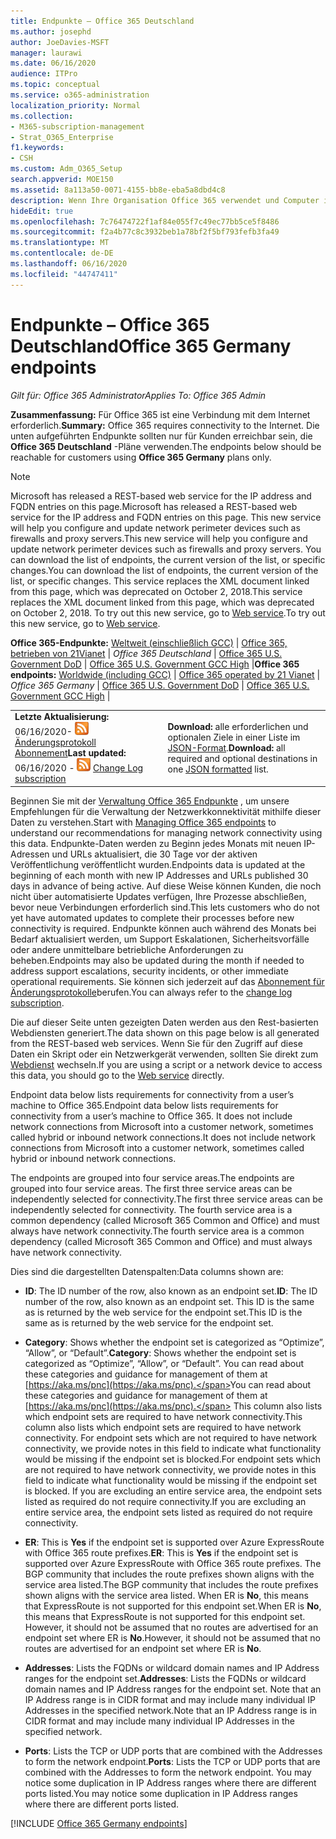 ```yaml
---
title: Endpunkte – Office 365 Deutschland
ms.author: josephd
author: JoeDavies-MSFT
manager: laurawi
ms.date: 06/16/2020
audience: ITPro
ms.topic: conceptual
ms.service: o365-administration
localization_priority: Normal
ms.collection:
- M365-subscription-management
- Strat_O365_Enterprise
f1.keywords:
- CSH
ms.custom: Adm_O365_Setup
search.appverid: MOE150
ms.assetid: 8a113a50-0071-4155-bb8e-eba5a8dbd4c8
description: Wenn Ihre Organisation Office 365 verwendet und Computer in Ihrem Netzwerk von der Verbindung mit dem Internet einschränkt, finden Sie unten die Endpunkte (FQDNs, Ports, URLs und IPv4-und IPv6-Adressbereiche), die Sie in Ihre ausgehenden Zulassungslisten aufnehmen sollten, um sicherzustellen, dass Ihre Computer Office 365 erfolgreich verwenden können.
hideEdit: true
ms.openlocfilehash: 7c76474722f1af84e055f7c49ec77bb5ce5f8486
ms.sourcegitcommit: f2a4b77c8c3932beb1a78bf2f5bf793fefb3fa49
ms.translationtype: MT
ms.contentlocale: de-DE
ms.lasthandoff: 06/16/2020
ms.locfileid: "44747411"
---
```

# <a name="office-365-germany-endpoints"></a><span data-ttu-id="7f05c-103">Endpunkte – Office 365 Deutschland</span><span class="sxs-lookup"><span data-stu-id="7f05c-103">Office 365 Germany endpoints</span></span>

 <span data-ttu-id="7f05c-104">*Gilt für: Office 365 Administrator*</span><span class="sxs-lookup"><span data-stu-id="7f05c-104">*Applies To: Office 365 Admin*</span></span>

<span data-ttu-id="7f05c-105">**Zusammenfassung:** Für Office 365 ist eine Verbindung mit dem Internet erforderlich.</span><span class="sxs-lookup"><span data-stu-id="7f05c-105">**Summary:** Office 365 requires connectivity to the Internet.</span></span> <span data-ttu-id="7f05c-106">Die unten aufgeführten Endpunkte sollten nur für Kunden erreichbar sein, die **Office 365 Deutschland** -Pläne verwenden.</span><span class="sxs-lookup"><span data-stu-id="7f05c-106">The endpoints below should be reachable for customers using **Office 365 Germany** plans only.</span></span>
  
> [!NOTE]
> <span data-ttu-id="7f05c-107">Microsoft has released a REST-based web service for the IP address and FQDN entries on this page.</span><span class="sxs-lookup"><span data-stu-id="7f05c-107">Microsoft has released a REST-based web service for the IP address and FQDN entries on this page.</span></span> <span data-ttu-id="7f05c-108">This new service will help you configure and update network perimeter devices such as firewalls and proxy servers.</span><span class="sxs-lookup"><span data-stu-id="7f05c-108">This new service will help you configure and update network perimeter devices such as firewalls and proxy servers.</span></span> <span data-ttu-id="7f05c-109">You can download the list of endpoints, the current version of the list, or specific changes.</span><span class="sxs-lookup"><span data-stu-id="7f05c-109">You can download the list of endpoints, the current version of the list, or specific changes.</span></span> <span data-ttu-id="7f05c-110">This service replaces the XML document linked from this page, which was deprecated on October 2, 2018.</span><span class="sxs-lookup"><span data-stu-id="7f05c-110">This service replaces the XML document linked from this page, which was deprecated on October 2, 2018.</span></span> <span data-ttu-id="7f05c-111">To try out this new service, go to [Web service](office-365-ip-web-service.md).</span><span class="sxs-lookup"><span data-stu-id="7f05c-111">To try out this new service, go to [Web service](office-365-ip-web-service.md).</span></span>
 
 <span data-ttu-id="7f05c-112">**Office 365-Endpunkte:** [Weltweit (einschließlich GCC)](urls-and-ip-address-ranges.md)  | [Office 365, betrieben von 21Vianet](urls-and-ip-address-ranges-21vianet.md)  | *Office 365 Deutschland* | [Office 365 U.S. Government DoD](office-365-u-s-government-dod-endpoints.md) | [Office 365 U.S. Government GCC High](office-365-u-s-government-gcc-high-endpoints.md)  |</span><span class="sxs-lookup"><span data-stu-id="7f05c-112">**Office 365 endpoints:** [Worldwide (including GCC)](urls-and-ip-address-ranges.md)  | [Office 365 operated by 21 Vianet](urls-and-ip-address-ranges-21vianet.md)  | *Office 365 Germany* | [Office 365 U.S. Government DoD](office-365-u-s-government-dod-endpoints.md) | [Office 365 U.S. Government GCC High](office-365-u-s-government-gcc-high-endpoints.md)  |</span></span>
  
|||
|:-----|:-----|
|<span data-ttu-id="7f05c-113">**Letzte Aktualisierung:** 06/16/2020- ![ RSS- ](media/5dc6bb29-25db-4f44-9580-77c735492c4b.png) [Änderungsprotokoll Abonnement](https://endpoints.office.com/version/Germany?allversions=true&format=rss&clientrequestid=b10c5ed1-bad1-445f-b386-b919946339a7)</span><span class="sxs-lookup"><span data-stu-id="7f05c-113">**Last updated:** 06/16/2020 - ![RSS](media/5dc6bb29-25db-4f44-9580-77c735492c4b.png) [Change Log subscription](https://endpoints.office.com/version/Germany?allversions=true&format=rss&clientrequestid=b10c5ed1-bad1-445f-b386-b919946339a7)</span></span> |<span data-ttu-id="7f05c-114">**Download:** alle erforderlichen und optionalen Ziele in einer Liste im [JSON-Format](https://endpoints.office.com/endpoints/Germany?clientrequestid=b10c5ed1-bad1-445f-b386-b919946339a7).</span><span class="sxs-lookup"><span data-stu-id="7f05c-114">**Download:** all required and optional destinations in one [JSON formatted](https://endpoints.office.com/endpoints/Germany?clientrequestid=b10c5ed1-bad1-445f-b386-b919946339a7) list.</span></span>  <br/> |

<span data-ttu-id="7f05c-115">Beginnen Sie mit der [Verwaltung Office 365 Endpunkte](managing-office-365-endpoints.md) , um unsere Empfehlungen für die Verwaltung der Netzwerkkonnektivität mithilfe dieser Daten zu verstehen.</span><span class="sxs-lookup"><span data-stu-id="7f05c-115">Start with [Managing Office 365 endpoints](managing-office-365-endpoints.md) to understand our recommendations for managing network connectivity using this data.</span></span> <span data-ttu-id="7f05c-116">Endpunkte-Daten werden zu Beginn jedes Monats mit neuen IP-Adressen und URLs aktualisiert, die 30 Tage vor der aktiven Veröffentlichung veröffentlicht wurden.</span><span class="sxs-lookup"><span data-stu-id="7f05c-116">Endpoints data is updated at the beginning of each month with new IP Addresses and URLs published 30 days in advance of being active.</span></span> <span data-ttu-id="7f05c-117">Auf diese Weise können Kunden, die noch nicht über automatisierte Updates verfügen, Ihre Prozesse abschließen, bevor neue Verbindungen erforderlich sind.</span><span class="sxs-lookup"><span data-stu-id="7f05c-117">This lets customers who do not yet have automated updates to complete their processes before new connectivity is required.</span></span> <span data-ttu-id="7f05c-118">Endpunkte können auch während des Monats bei Bedarf aktualisiert werden, um Support Eskalationen, Sicherheitsvorfälle oder andere unmittelbare betriebliche Anforderungen zu beheben.</span><span class="sxs-lookup"><span data-stu-id="7f05c-118">Endpoints may also be updated during the month if needed to address support escalations, security incidents, or other immediate operational requirements.</span></span> <span data-ttu-id="7f05c-119">Sie können sich jederzeit auf das [Abonnement für Änderungsprotokolle](https://endpoints.office.com/version/Germany?allversions=true&format=rss&clientrequestid=b10c5ed1-bad1-445f-b386-b919946339a7)berufen.</span><span class="sxs-lookup"><span data-stu-id="7f05c-119">You can always refer to the [change log subscription](https://endpoints.office.com/version/Germany?allversions=true&format=rss&clientrequestid=b10c5ed1-bad1-445f-b386-b919946339a7).</span></span>

<span data-ttu-id="7f05c-120">Die auf dieser Seite unten gezeigten Daten werden aus den Rest-basierten Webdiensten generiert.</span><span class="sxs-lookup"><span data-stu-id="7f05c-120">The data shown on this page below is all generated from the REST-based web services.</span></span> <span data-ttu-id="7f05c-121">Wenn Sie für den Zugriff auf diese Daten ein Skript oder ein Netzwerkgerät verwenden, sollten Sie direkt zum [Webdienst](office-365-ip-web-service.md) wechseln.</span><span class="sxs-lookup"><span data-stu-id="7f05c-121">If you are using a script or a network device to access this data, you should go to the [Web service](office-365-ip-web-service.md) directly.</span></span>

<span data-ttu-id="7f05c-122">Endpoint data below lists requirements for connectivity from a user’s machine to Office 365.</span><span class="sxs-lookup"><span data-stu-id="7f05c-122">Endpoint data below lists requirements for connectivity from a user’s machine to Office 365.</span></span> <span data-ttu-id="7f05c-123">It does not include network connections from Microsoft into a customer network, sometimes called hybrid or inbound network connections.</span><span class="sxs-lookup"><span data-stu-id="7f05c-123">It does not include network connections from Microsoft into a customer network, sometimes called hybrid or inbound network connections.</span></span>

<span data-ttu-id="7f05c-124">The endpoints are grouped into four service areas.</span><span class="sxs-lookup"><span data-stu-id="7f05c-124">The endpoints are grouped into four service areas.</span></span> <span data-ttu-id="7f05c-125">The first three service areas can be independently selected for connectivity.</span><span class="sxs-lookup"><span data-stu-id="7f05c-125">The first three service areas can be independently selected for connectivity.</span></span> <span data-ttu-id="7f05c-126">The fourth service area is a common dependency (called Microsoft 365 Common and Office) and must always have network connectivity.</span><span class="sxs-lookup"><span data-stu-id="7f05c-126">The fourth service area is a common dependency (called Microsoft 365 Common and Office) and must always have network connectivity.</span></span>

<span data-ttu-id="7f05c-127">Dies sind die dargestellten Datenspalten:</span><span class="sxs-lookup"><span data-stu-id="7f05c-127">Data columns shown are:</span></span>

- <span data-ttu-id="7f05c-128">**ID**: The ID number of the row, also known as an endpoint set.</span><span class="sxs-lookup"><span data-stu-id="7f05c-128">**ID**: The ID number of the row, also known as an endpoint set.</span></span> <span data-ttu-id="7f05c-129">This ID is the same as is returned by the web service for the endpoint set.</span><span class="sxs-lookup"><span data-stu-id="7f05c-129">This ID is the same as is returned by the web service for the endpoint set.</span></span>

- <span data-ttu-id="7f05c-130">**Category**: Shows whether the endpoint set is categorized as “Optimize”, “Allow”, or “Default”.</span><span class="sxs-lookup"><span data-stu-id="7f05c-130">**Category**: Shows whether the endpoint set is categorized as “Optimize”, “Allow”, or “Default”.</span></span> <span data-ttu-id="7f05c-131">You can read about these categories and guidance for management of them at [https://aka.ms/pnc](https://aka.ms/pnc).</span><span class="sxs-lookup"><span data-stu-id="7f05c-131">You can read about these categories and guidance for management of them at [https://aka.ms/pnc](https://aka.ms/pnc).</span></span> <span data-ttu-id="7f05c-132">This column also lists which endpoint sets are required to have network connectivity.</span><span class="sxs-lookup"><span data-stu-id="7f05c-132">This column also lists which endpoint sets are required to have network connectivity.</span></span> <span data-ttu-id="7f05c-133">For endpoint sets which are not required to have network connectivity, we provide notes in this field to indicate what functionality would be missing if the endpoint set is blocked.</span><span class="sxs-lookup"><span data-stu-id="7f05c-133">For endpoint sets which are not required to have network connectivity, we provide notes in this field to indicate what functionality would be missing if the endpoint set is blocked.</span></span> <span data-ttu-id="7f05c-134">If you are excluding an entire service area, the endpoint sets listed as required do not require connectivity.</span><span class="sxs-lookup"><span data-stu-id="7f05c-134">If you are excluding an entire service area, the endpoint sets listed as required do not require connectivity.</span></span>

- <span data-ttu-id="7f05c-135">**ER**: This is **Yes** if the endpoint set is supported over Azure ExpressRoute with Office 365 route prefixes.</span><span class="sxs-lookup"><span data-stu-id="7f05c-135">**ER**: This is **Yes** if the endpoint set is supported over Azure ExpressRoute with Office 365 route prefixes.</span></span> <span data-ttu-id="7f05c-136">The BGP community that includes the route prefixes shown aligns with the service area listed.</span><span class="sxs-lookup"><span data-stu-id="7f05c-136">The BGP community that includes the route prefixes shown aligns with the service area listed.</span></span> <span data-ttu-id="7f05c-137">When ER is **No**, this means that ExpressRoute is not supported for this endpoint set.</span><span class="sxs-lookup"><span data-stu-id="7f05c-137">When ER is **No**, this means that ExpressRoute is not supported for this endpoint set.</span></span> <span data-ttu-id="7f05c-138">However, it should not be assumed that no routes are advertised for an endpoint set where ER is **No**.</span><span class="sxs-lookup"><span data-stu-id="7f05c-138">However, it should not be assumed that no routes are advertised for an endpoint set where ER is **No**.</span></span>

- <span data-ttu-id="7f05c-139">**Addresses**: Lists the FQDNs or wildcard domain names and IP Address ranges for the endpoint set.</span><span class="sxs-lookup"><span data-stu-id="7f05c-139">**Addresses**: Lists the FQDNs or wildcard domain names and IP Address ranges for the endpoint set.</span></span> <span data-ttu-id="7f05c-140">Note that an IP Address range is in CIDR format and may include many individual IP Addresses in the specified network.</span><span class="sxs-lookup"><span data-stu-id="7f05c-140">Note that an IP Address range is in CIDR format and may include many individual IP Addresses in the specified network.</span></span>
 
- <span data-ttu-id="7f05c-141">**Ports**: Lists the TCP or UDP ports that are combined with the Addresses to form the network endpoint.</span><span class="sxs-lookup"><span data-stu-id="7f05c-141">**Ports**: Lists the TCP or UDP ports that are combined with the Addresses to form the network endpoint.</span></span> <span data-ttu-id="7f05c-142">You may notice some duplication in IP Address ranges where there are different ports listed.</span><span class="sxs-lookup"><span data-stu-id="7f05c-142">You may notice some duplication in IP Address ranges where there are different ports listed.</span></span>

[!INCLUDE [Office 365 Germany endpoints](./includes/office-365-germany-endpoints.md)]

 

